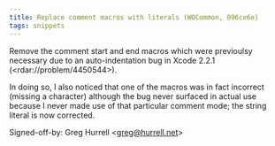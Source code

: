 ```yaml
---
title: Replace comment macros with literals (WOCommon, 096ce6e)
tags: snippets
---
```


Remove the comment start and end macros which were previoulsy necessary due to an auto-indentation bug in Xcode 2.2.1 (&lt;rdar://problem/4450544&gt;).

In doing so, I also noticed that one of the macros was in fact incorrect (missing a character) although the bug never surfaced in actual use because I never made use of that particular comment mode; the string literal is now corrected.

Signed-off-by: Greg Hurrell &lt;greg@hurrell.net&gt;
